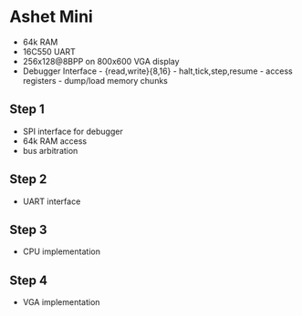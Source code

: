 # Ashet Mini

- 64k RAM
- 16C550 UART
- 256x128@8BPP on 800x600 VGA display
- Debugger Interface - {read,write}{8,16} - halt,tick,step,resume - access registers - dump/load memory chunks

## Step 1

- SPI interface for debugger
- 64k RAM access
- bus arbitration

## Step 2

- UART interface

## Step 3

- CPU implementation

## Step 4

- VGA implementation
